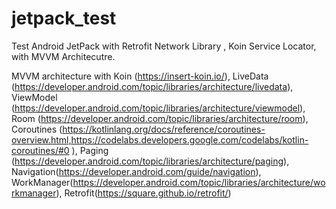 # jetpack_test
Test Android JetPack with Retrofit Network Library , Koin Service Locator, with MVVM Architecutre.

MVVM architecture with 
Koin (https://insert-koin.io/), 
LiveData (https://developer.android.com/topic/libraries/architecture/livedata),
ViewModel (https://developer.android.com/topic/libraries/architecture/viewmodel), 
Room (https://developer.android.com/topic/libraries/architecture/room), 
Coroutines (https://kotlinlang.org/docs/reference/coroutines-overview.html,https://codelabs.developers.google.com/codelabs/kotlin-coroutines/#0 ), 
Paging (https://developer.android.com/topic/libraries/architecture/paging), 
Navigation(https://developer.android.com/guide/navigation), 
WorkManager(https://developer.android.com/topic/libraries/architecture/workmanager),
Retrofit(https://square.github.io/retrofit/)
